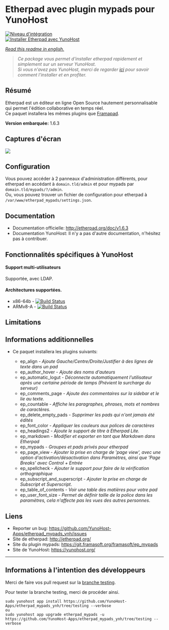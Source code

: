 # Etherpad avec plugin mypads pour YunoHost

[![Niveau d'intégration](https://dash.yunohost.org/integration/etherpad_mypads.svg)](https://ci-apps.yunohost.org/jenkins/job/etherpad_mypads%20%28Community%29/lastBuild/consoleFull)  
[![Installer Etherpad avec YunoHost](https://install-app.yunohost.org/install-with-yunohost.png)](https://install-app.yunohost.org/?app=etherpad_mypads)

*[Read this readme in english.](./README.md)*

> *Ce package vous permet d'installer etherpad rapidement et simplement sur un serveur YunoHost.  
Si vous n'avez pas YunoHost, merci de regarder [ici](https://yunohost.org/#/install_fr) pour savoir comment l'installer et en profiter.*

## Résumé
Etherpad est un éditeur en ligne Open Source hautement personnalisable qui permet l'édition collaborative en temps réel.  
Ce paquet installera les mêmes plugins que [Framapad](https://framapad.org/).

**Version embarquée:** 1.6.3

## Captures d'écran

![](http://etherpad.org/img/screenshot.png)

## Configuration

Vous pouvez accéder à 2 panneaux d'administration différents, pour etherpad en accédant à `domain.tld/admin` et pour mypads par `domain.tld/mypads/?/admin`.  
Ou, vous pouvez trouver un fichier de configuration pour etherpad à `/var/www/etherpad_mypads/settings.json`.

## Documentation

 * Documentation officielle: http://etherpad.org/doc/v1.6.3
 * Documentation YunoHost: Il n'y a pas d'autre documentation, n'hésitez pas à contribuer.

## Fonctionnalités spécifiques à YunoHost

#### Support multi-utilisateurs

Supportée, avec LDAP.

#### Architectures supportées.

* x86-64b - [![Build Status](https://ci-apps.yunohost.org/jenkins/job/etherpad_mypads%20(Community)/badge/icon)](https://ci-apps.yunohost.org/jenkins/job/etherpad_mypads%20(Community)/)
* ARMv8-A - [![Build Status](https://ci-apps.yunohost.org/jenkins/job/etherpad_mypads%20(Community)%20(%7EARM%7E)/badge/icon)](https://ci-apps.yunohost.org/jenkins/job/etherpad_mypads%20(Community)%20(%7EARM%7E)/)

## Limitations

## Informations additionnelles

* Ce paquet installera les plugins suivants:

  * ep_align - *Ajoute Gauche/Centre/Droite/Justifier à des lignes de texte dans un pad*
  * ep_author_hover - *Ajoute des noms d'auteurs*
  * ep_automatic_logut - *Déconnecte automatiquement l'utilisateur après une certaine période de temps (Prévient la surcharge du serveur)*
  * ep_comments_page - *Ajoute des commentaires sur la sidebar et le lie au texte.*
  * ep_countable - *Affiche les paragraphes, phrases, mots et nombres de caractères.*
  * ep_delete_empty_pads - *Supprimer les pads qui n'ont jamais été édités*
  * ep_font_color - *Appliquer les couleurs aux polices de caractères*
  * ep_headings2 - *Ajoute le support de titre à Etherpad Lite.*
  * ep_markdown - *Modifier et exporter en tant que Markdown dans Etherpad*
  * ep_mypads - *Groupes et pads privés pour etherpad*
  * ep_page_view - *Ajouter la prise en charge de 'page view', avec une option d'activation/désactivation dans Paramètres, ainsi que 'Page Breaks' avec Control + Entrée*
  * ep_spellcheck - *Ajouter le support pour faire de la vérification orthographique*
  * ep_subscript_and_superscript - *Ajouter la prise en charge de Subscript et Superscript*.
  * ep_table_of_contents - *Voir une table des matières pour votre pad*
  * ep_user_font_size - *Permet de définir taille de la police dans les paramètres, cela n'affecte pas les vues des autres personnes*.

## Liens

 * Reporter un bug: https://github.com/YunoHost-Apps/etherpad_mypads_ynh/issues
 * Site de etherpad: http://etherpad.org/
 * Site du plugin mypads: https://git.framasoft.org/framasoft/ep_mypads
 * Site de YunoHost: https://yunohost.org/

---

Informations à l'intention des développeurs
----------------

Merci de faire vos pull request sur la [branche testing](https://github.com/YunoHost-Apps/etherpad_mypads_ynh/tree/testing).

Pour tester la branche testing, merci de procéder ainsi.
```
sudo yunohost app install https://github.com/YunoHost-Apps/etherpad_mypads_ynh/tree/testing --verbose
ou
sudo yunohost app upgrade etherpad_mypads -u https://github.com/YunoHost-Apps/etherpad_mypads_ynh/tree/testing --verbose
```
